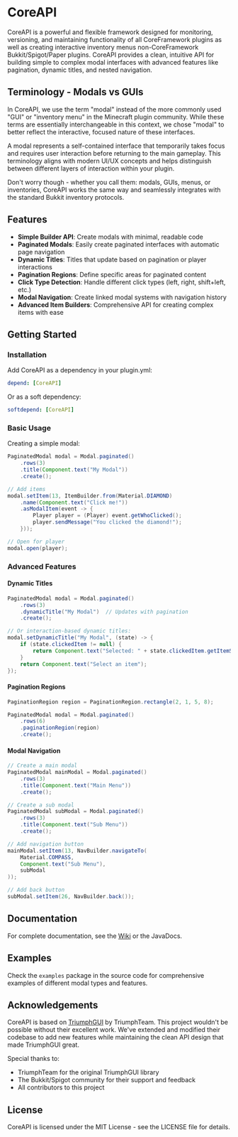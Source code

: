# CoreAPI

CoreAPI is a powerful and flexible framework designed for monitoring, versioning, and maintaining functionality of all CoreFramework plugins as well as creating interactive inventory menus non-CoreFramework Bukkit/Spigot/Paper plugins. CoreAPI provides a clean, intuitive API for building simple to complex modal interfaces with advanced features like pagination, dynamic titles, and nested navigation.

## Terminology - Modals vs GUIs

In CoreAPI, we use the term "modal" instead of the more commonly used "GUI" or "inventory menu" in the Minecraft plugin community. While these terms are essentially interchangeable in this context, we chose "modal" to better reflect the interactive, focused nature of these interfaces.

A modal represents a self-contained interface that temporarily takes focus and requires user interaction before returning to the main gameplay. This terminology aligns with modern UI/UX concepts and helps distinguish between different layers of interaction within your plugin.

Don't worry though - whether you call them: modals, GUIs, menus, or inventories, CoreAPI works the same way and seamlessly integrates with the standard Bukkit inventory protocols.

## Features

- **Simple Builder API**: Create modals with minimal, readable code
- **Paginated Modals**: Easily create paginated interfaces with automatic page navigation
- **Dynamic Titles**: Titles that update based on pagination or player interactions
- **Pagination Regions**: Define specific areas for paginated content
- **Click Type Detection**: Handle different click types (left, right, shift+left, etc.)
- **Modal Navigation**: Create linked modal systems with navigation history
- **Advanced Item Builders**: Comprehensive API for creating complex items with ease

## Getting Started

### Installation

Add CoreAPI as a dependency in your plugin.yml:
```yaml
depend: [CoreAPI]
```

Or as a soft dependency:
```yaml
softdepend: [CoreAPI]
```

### Basic Usage

Creating a simple modal:
```java
PaginatedModal modal = Modal.paginated()
    .rows(3)
    .title(Component.text("My Modal"))
    .create();

// Add items
modal.setItem(13, ItemBuilder.from(Material.DIAMOND)
    .name(Component.text("Click me!"))
    .asModalItem(event -> {
        Player player = (Player) event.getWhoClicked();
        player.sendMessage("You clicked the diamond!");
    }));

// Open for player
modal.open(player);
```

### Advanced Features

#### Dynamic Titles

```java
PaginatedModal modal = Modal.paginated()
    .rows(3)
    .dynamicTitle("My Modal")  // Updates with pagination
    .create();

// Or interaction-based dynamic titles:
modal.setDynamicTitle("My Modal", (state) -> {
    if (state.clickedItem != null) {
        return Component.text("Selected: " + state.clickedItem.getItemStack().getType().name());
    }
    return Component.text("Select an item");
});
```

#### Pagination Regions

```java
PaginationRegion region = PaginationRegion.rectangle(2, 1, 5, 8);

PaginatedModal modal = Modal.paginated()
    .rows(6)
    .paginationRegion(region)
    .create();
```

#### Modal Navigation

```java
// Create a main modal
PaginatedModal mainModal = Modal.paginated()
    .rows(3)
    .title(Component.text("Main Menu"))
    .create();

// Create a sub modal
PaginatedModal subModal = Modal.paginated()
    .rows(3)
    .title(Component.text("Sub Menu"))
    .create();

// Add navigation button
mainModal.setItem(13, NavBuilder.navigateTo(
    Material.COMPASS,
    Component.text("Sub Menu"),
    subModal
));

// Add back button
subModal.setItem(26, NavBuilder.back());
```

## Documentation

For complete documentation, see the [Wiki](https://github.com/rhythmknights/CoreAPI/wiki) or the JavaDocs.

## Examples

Check the `examples` package in the source code for comprehensive examples of different modal types and features.

## Acknowledgements

CoreAPI is based on [TriumphGUI](https://github.com/TriumphTeam/triumph-gui) by TriumphTeam. This project wouldn't be possible without their excellent work. We've extended and modified their codebase to add new features while maintaining the clean API design that made TriumphGUI great.

Special thanks to:
- TriumphTeam for the original TriumphGUI library
- The Bukkit/Spigot community for their support and feedback
- All contributors to this project

## License

CoreAPI is licensed under the MIT License - see the LICENSE file for details.
